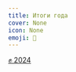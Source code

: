 ```yaml
---
title: Итоги года
cover: None
icon: None
emoji: 🔮
---
```


[✊ 2024](https://merkulov.top/Other/Итоги_года/2024)
